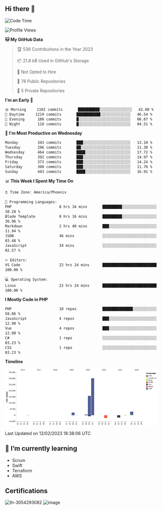 ## Hi there 👋

<!--START_SECTION:waka-->
![Code Time](http://img.shields.io/badge/Code%20Time-8%2C014%20hrs%2028%20mins-blue)

![Profile Views](http://img.shields.io/badge/Profile%20Views-1-blue)

**🐱 My GitHub Data** 

> 🏆 536 Contributions in the Year 2023
 > 
> 📦 21.8 kB Used in GitHub's Storage 
 > 
> 🚫 Not Opted to Hire
 > 
> 📜 78 Public Repositories 
 > 
> 🔑 5 Private Repositories  
 > 
**I'm an Early 🐤** 

```text
🌞 Morning     1102 commits       ██████████░░░░░░░░░░░░░░░   42.08 % 
🌆 Daytime     1219 commits       ███████████░░░░░░░░░░░░░░   46.54 % 
🌃 Evening      180 commits       █░░░░░░░░░░░░░░░░░░░░░░░░   06.87 % 
🌙 Night        118 commits       █░░░░░░░░░░░░░░░░░░░░░░░░   04.51 % 

```
📅 **I'm Most Productive on Wednesday** 

```text
Monday         343 commits       ███░░░░░░░░░░░░░░░░░░░░░░   13.10 % 
Tuesday        296 commits       ██░░░░░░░░░░░░░░░░░░░░░░░   11.30 % 
Wednesday      464 commits       ████░░░░░░░░░░░░░░░░░░░░░   17.72 % 
Thursday       392 commits       ███░░░░░░░░░░░░░░░░░░░░░░   14.97 % 
Friday         373 commits       ███░░░░░░░░░░░░░░░░░░░░░░   14.24 % 
Saturday       308 commits       ███░░░░░░░░░░░░░░░░░░░░░░   11.76 % 
Sunday         443 commits       ████░░░░░░░░░░░░░░░░░░░░░   16.91 % 

```


📊 **This Week I Spent My Time On** 

```text
⌚︎ Time Zone: America/Phoenix

💬 Programming Languages: 
PHP                      8 hrs 34 mins       █████████░░░░░░░░░░░░░░░░   38.28 % 
Blade Template           8 hrs 16 mins       █████████░░░░░░░░░░░░░░░░   36.96 % 
Markdown                 2 hrs 40 mins       ███░░░░░░░░░░░░░░░░░░░░░░   11.94 % 
JSON                     46 mins             ░░░░░░░░░░░░░░░░░░░░░░░░░   03.48 % 
JavaScript               34 mins             ░░░░░░░░░░░░░░░░░░░░░░░░░   02.57 % 

🔥 Editors: 
VS Code                  22 hrs 24 mins      █████████████████████████   100.00 % 

💻 Operating System: 
Linux                    22 hrs 24 mins      █████████████████████████   100.00 % 

```

**I Mostly Code in PHP** 

```text
PHP                      18 repos            ██████████████░░░░░░░░░░░   58.06 % 
JavaScript               4 repos             ███░░░░░░░░░░░░░░░░░░░░░░   12.90 % 
Vue                      4 repos             ███░░░░░░░░░░░░░░░░░░░░░░   12.90 % 
C#                       1 repo              ░░░░░░░░░░░░░░░░░░░░░░░░░   03.23 % 
CSS                      1 repo              ░░░░░░░░░░░░░░░░░░░░░░░░░   03.23 % 

```


**Timeline**

![Chart not found](https://raw.githubusercontent.com/mikebronner/mikebronner/master/charts/bar_graph.png) 


 Last Updated on 12/02/2023 18:38:06 UTC
<!--END_SECTION:waka-->

<!--
**mikebronner/mikebronner** is a ✨ _special_ ✨ repository because its `README.md` (this file) appears on your GitHub profile.

Here are some ideas to get you started:

- 🔭 I’m currently working on ...
- 🌱 I’m currently learning ...
- 👯 I’m looking to collaborate on ...
- 🤔 I’m looking for help with ...
- 💬 Ask me about ...
- 📫 How to reach me: ...
- 😄 Pronouns: ...
- ⚡ Fun fact: ...
-->

## 🌱 I’m currently learning

- Scrum
- Swift
- Terraform
- AWS

## Certifications

![th-3054293082](https://user-images.githubusercontent.com/1791050/208267034-c5006f82-ae89-41eb-9478-7106c5aba070.jpg)          ![image](https://user-images.githubusercontent.com/1791050/208267032-13c8c426-f627-448d-b23e-e3dd74b6712a.png)

